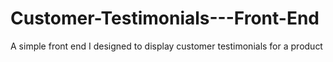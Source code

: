 # Customer-Testimonials---Front-End
A simple front end I designed to display customer testimonials for a product
